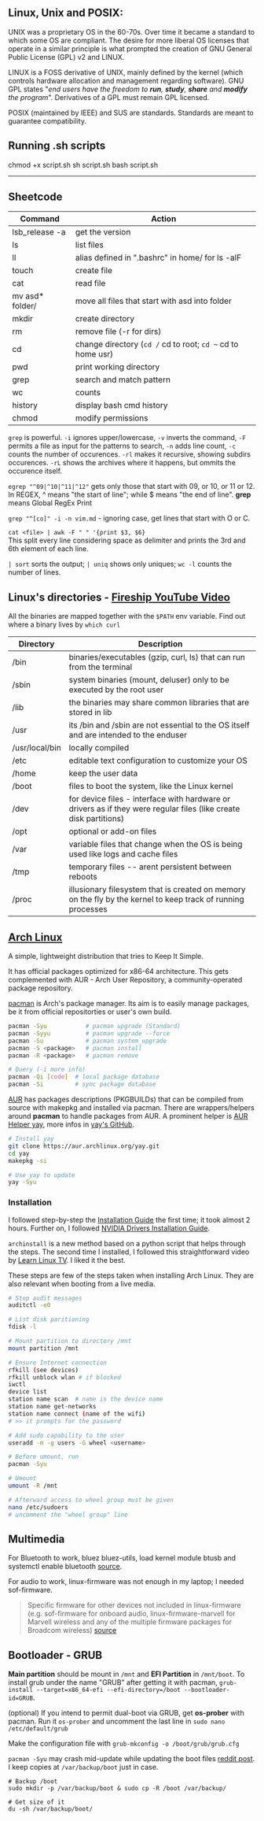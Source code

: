 ## Linux, Unix and POSIX:
UNIX was a proprietary OS in the 60-70s. Over time it became a standard to which some OS are compliant. The desire for more liberal OS licenses that operate in a similar principle is what prompted the creation of GNU General Public License (GPL) v2 and LINUX.

LINUX is a FOSS derivative of UNIX, mainly defined by the kernel (which controls hardware allocation and management regarding software). GNU GPL states "*end users have the freedom to **run**, **study**, **share** and **modify** the program*". Derivatives of a GPL must remain GPL licensed.

POSIX (maintained by IEEE) and SUS are standards. Standards are meant to guarantee compatibility.

## Running .sh scripts
chmod +x script.sh
sh script.sh
bash script.sh

---
## Sheetcode
| Command         | Action                                                     |
|-----------------|------------------------------------------------------------|
| lsb_release -a  | get the version                                            |
| ls              | list files                                                 |
| ll              | alias defined in ".bashrc" in home/<username> for ls -alF  |
| touch           | create file                                                |
| cat             | read file                                                  |
| mv asd* folder/ | move all files that start with asd into folder             |       
| mkdir           | create directory                                           |
| rm              | remove file (-r for dirs)                                  |
| cd              | change directory (`cd /` cd to root; `cd ~` cd to home usr)|
| pwd             | print working directory                                    |
| grep            | search and match pattern                                   |
| wc              | counts                                                     |
| history         | display bash cmd history                                   |
| chmod           | modify permissions                                         |

`grep` is powerful. `-i` ignores upper/lowercase, `-v` inverts the command, `-F` permits a file as input for the patterns to search, `-n` adds line count, `-c` counts the number of occurences. `-rl` makes it recursive, showing subdirs occurences. `-rL` shows the archives where it happens, but ommits the occurence itself. 

`egrep "^09|^10|^11|^12"` gets only those that start with 09, or 10, or 11 or 12. In REGEX, ^ means "the start of line"; while $ means "the end of line".
**grep** means Global RegEx Print

`grep "^[co]" -i -n vim.md` - ignoring case, get lines that start with O or C.

`cat <file> | awk -F " " '{print $3, $6}`  
This split every line considering space as delimiter and prints the 3rd and 6th element of each line.

`| sort` sorts the output; `| uniq` shows only uniques; `wc -l` counts the number of lines.


## Linux's directories - [Fireship YouTube Video](https://youtu.be/42iQKuQodW4)
All the binaries are mapped together with the `$PATH` env variable. Find out where a binary lives by `which curl`

| Directory | Description                                                          |
|-----------|----------------------------------------------------------------------|
|/bin       | binaries/executables (gzip, curl, ls) that can run from the terminal |
|/sbin      | system binaries (mount, deluser) only to be executed by the root user|
|/lib       | the binaries may share common libraries that are stored in lib|
|/usr       | its /bin and /sbin are not essential to the OS itself and are intended to the enduser|
|/usr/local/bin| locally compiled 
|/etc       | editable text configuration to customize your OS |
|/home      | keep the user data
|/boot      | files to boot the system, like the Linux kernel |
|/dev       | for device files - interface with hardware or drivers as if they were regular files (like create disk partitions)
|/opt       | optional or add-on files
|/var       | variable files that change when the OS is being used like logs and cache files |
|/tmp       | temporary files -- arent persistent between reboots |
|/proc      | illusionary filesystem that is created on memory on the fly by the kernel to keep track of running processes|



## [Arch Linux](https://archlinux.org/)
A simple, lightweight distribution that tries to Keep It Simple. 

It has official packages optimized for x86-64 architecture. 
This gets complemented with AUR - Arch User Repository, a community-operated package repository.  

[pacman](https://wiki.archlinux.org/title/Pacman) is Arch's package manager. Its aim is to easily manage packages, be it from official repositorties or user's own build. 

```bash
pacman -Syu           # pacman upgrade (Standard)
pacman -Syyu          # pacman upgrade --force
pacman -Su            # pacman system_upgrade
pacman -S <package>   # pacman install
pacman -R <package>   # pacman remove

# Query (-i more info) 
pacman -Qi [code]  # local package database
pacman -Si         # sync package database
```

[AUR](https://wiki.archlinux.org/title/Arch_User_Repository) has packages descriptions (PKGBUILDs) that can be compiled from source with makepkg and installed via pacman. There are wrappers/helpers around **pacman** to handle packages from AUR. A prominent helper is [AUR Helper yay](https://aur.archlinux.org/packages/yay), more infos in [yay's GitHub](https://github.com/Jguer/yay?tab=readme-ov-file#installation).

```bash
# Install yay
git clone https://aur.archlinux.org/yay.git
cd yay
makepkg -si

# Use yay to update
yay -Syu
```
### Installation
I followed step-by-step the [Installation Guide](https://wiki.archlinux.org/title/Installation_guide) the first time; it took almost 2 hours. Further on, I followed [NVIDIA Drivers Installation Guide](https://github.com/korvahannu/arch-nvidia-drivers-installation-guide?tab=readme-ov-file).

`archinstall` is a new method based on a python script that helps through the steps. The second time I installed, I followed this straightforward video by [Learn Linux TV](https://youtu.be/FxeriGuJKTM). I liked it the best.

These steps are few of the steps taken when installing Arch Linux. They are also relevant when booting from a live media.
```bash
# Stop audit messages
auditctl -e0

# List disk paritioning
fdisk -l

# Mount partition to directory /mnt
mount partition /mnt

# Ensure Internet connection
rfkill (see devices)
rfkill unblock wlan # if blocked
iwctl
device list
station name scan  # name is the device name
station name get-networks
station name connect (name of the wifi)
# >> it prompts for the password

# Add sudo capability to the user
useradd -m -g users -G wheel <username>

# Before umount, run 
pacman -Syu

# Umount
umount -R /mnt

# Afterward access to wheel group must be given
nano /etc/sudoers
# uncomment the "wheel group" line
```
## Multimedia
For Bluetooth to work, bluez bluez-utils, load kernel module btusb and systemctl enable bluetooth [source](https://wiki.archlinux.org/title/bluetooth).

For audio to work, linux-firmware was not enough in my laptop; I needed sof-firmware. 
> Specific firmware for other devices not included in linux-firmware (e.g. sof-firmware for onboard audio, linux-firmware-marvell for Marvell wireless and any of the multiple firmware packages for Broadcom wireless) [source](https://wiki.archlinux.org/title/Installation_guide#Install_essential_packages)



## Bootloader - GRUB
**Main partition** should be mount in `/mnt` and **EFI Partition** in
`/mnt/boot`. To install grub under the name "GRUB" after getting it with pacman, `grub-install --target=x86_64-efi --efi-directory=/boot --bootloader-id=GRUB`. 

(optional) If you intend to permit dual-boot via GRUB, get **os-prober** with pacman. Run it `os-prober` and uncomment the last line in `sudo nano /etc/default/grub`

Make the configuration file with `grub-mkconfig -o /boot/grub/grub.cfg`


`pacman -Syu` may crash mid-update while updating the boot files [reddit post](https://www.reddit.com/r/archlinux/comments/vaz14l/you_can_end_up_without_any_kernel_to_boot_if_your/). I keep copies at `/var/backup/boot` just in case. 
```shell
# Backup /boot
sudo mkdir -p /var/backup/boot & sudo cp -R /boot /var/backup/

# Get size of it
du -sh /var/backup/boot/
```